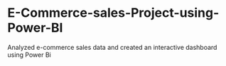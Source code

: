 # E-Commerce-sales-Project-using-Power-BI
Analyzed e-commerce sales data and created an interactive dashboard using Power Bi 
